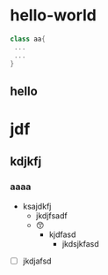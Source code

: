 # hello-world
 ```C++
 class aa{
  ...
  ...
 }
 ```
 **hello**
 ----
 # jdf
 ## kdjkfj
 ### aaaa
 - ksajdkfj
    - jkdjfsadf
    - 😙
      - kjdfasd
        - jkdsjkfasd

- [ ] jkdjafsd
